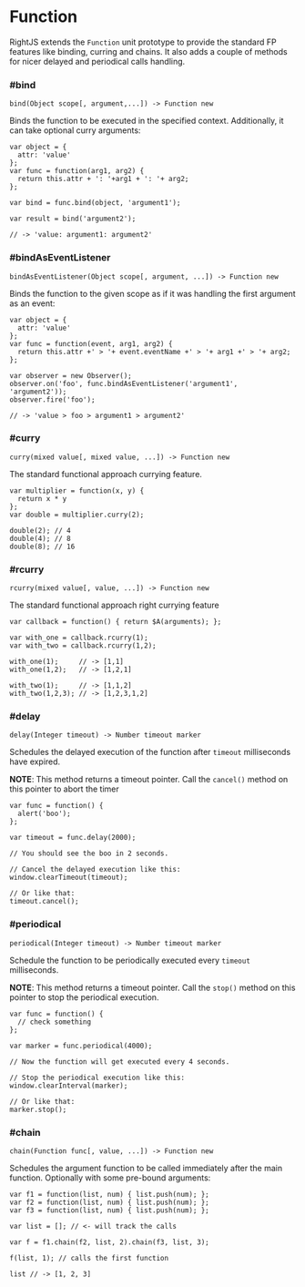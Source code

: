 # Function

RightJS extends the `Function` unit prototype to provide the standard FP
features like binding, curring and chains. It also adds a couple of methods
for nicer delayed and periodical calls handling.

### #bind

    bind(Object scope[, argument,...]) -> Function new

Binds the function to be executed in the specified context. Additionally, it
can take optional curry arguments:
  
    var object = {
      attr: 'value'
    };
    var func = function(arg1, arg2) {
      return this.attr + ': '+arg1 + ': '+ arg2;
    };
    
    var bind = func.bind(object, 'argument1');
    
    var result = bind('argument2');
    
    // -> 'value: argument1: argument2'


### #bindAsEventListener

    bindAsEventListener(Object scope[, argument, ...]) -> Function new

Binds the function to the given scope as if it was handling the first 
argument as an event:

    var object = {
      attr: 'value'
    };
    var func = function(event, arg1, arg2) {
      return this.attr +' > '+ event.eventName +' > '+ arg1 +' > '+ arg2;
    };
    
    var observer = new Observer();
    observer.on('foo', func.bindAsEventListener('argument1', 'argument2'));
    observer.fire('foo');
  
    // -> 'value > foo > argument1 > argument2'


### #curry

    curry(mixed value[, mixed value, ...]) -> Function new

The standard functional approach currying feature.

    var multiplier = function(x, y) {
      return x * y
    };
    var double = multiplier.curry(2);
    
    double(2); // 4
    double(4); // 8
    double(8); // 16
  

### #rcurry

    rcurry(mixed value[, value, ...]) -> Function new

The standard functional approach right currying feature

    var callback = function() { return $A(arguments); };
    
    var with_one = callback.rcurry(1);
    var with_two = callback.rcurry(1,2);
    
    with_one(1);     // -> [1,1]
    with_one(1,2);   // -> [1,2,1]
    
    with_two(1);     // -> [1,1,2]
    with_two(1,2,3); // -> [1,2,3,1,2]


### #delay

    delay(Integer timeout) -> Number timeout marker

Schedules the delayed execution of the function after `timeout`
milliseconds have expired.

__NOTE__: This method returns a timeout pointer. Call the `cancel()`
method on this pointer to abort the timer

    var func = function() {
      alert('boo');
    };
    
    var timeout = func.delay(2000);
    
    // You should see the boo in 2 seconds.

    // Cancel the delayed execution like this:
    window.clearTimeout(timeout);
    
    // Or like that:
    timeout.cancel();


### #periodical

    periodical(Integer timeout) -> Number timeout marker

Schedule the function to be periodically executed every `timeout` 
milliseconds.

__NOTE__: This method returns a timeout pointer. Call the `stop()`
method on this pointer to stop the periodical execution.

    var func = function() {
      // check something
    };
    
    var marker = func.periodical(4000);
    
    // Now the function will get executed every 4 seconds.
    
    // Stop the periodical execution like this:
    window.clearInterval(marker);
    
    // Or like that:
    marker.stop();


### #chain

    chain(Function func[, value, ...]) -> Function new

Schedules the argument function to be called immediately after
the main function. Optionally with some pre-bound arguments:
    
    var f1 = function(list, num) { list.push(num); };
    var f2 = function(list, num) { list.push(num); };
    var f3 = function(list, num) { list.push(num); };
    
    var list = []; // <- will track the calls
    
    var f = f1.chain(f2, list, 2).chain(f3, list, 3);
    
    f(list, 1); // calls the first function
    
    list // -> [1, 2, 3]

